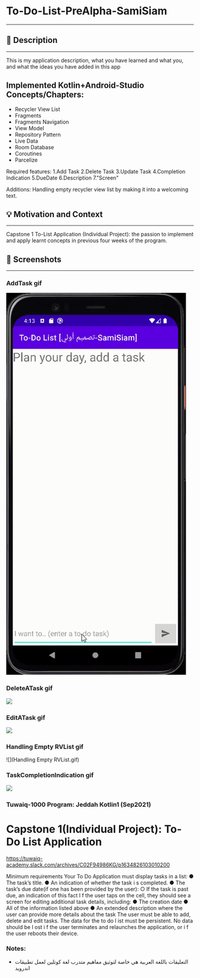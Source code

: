 # To-Do-List-PreAlpha-SamiSiam
---

<!--- Replace <SamiAhmedSiam> with your Github Username and <https://github.com/SamiAhmedSiam?tab=repositories> with the name of your repository. -->
<!--- You can find both of these in the url bar when you open your repository in github. -->


## :scroll: Description
---
This is my application description, what you have learned and what you, and what the ideas you have added in this app
## Implemented Kotlin+Android-Studio Concepts/Chapters:
- Recycler View List
- Fragments
- Fragments Navigation
- View Model
- Repository Pattern
- Live Data
- Room Database
- Coroutines
- Parcelize

Required features:
1.Add Task
2.Delete Task
3.Update Task
4.Completion Indication
5.DueDate
6.Description
7."Screen"

Additions: Handling empty recycler view list by making it into a welcoming text. 

## :bulb: Motivation and Context
---
Capstone 1 To-List Application (Individual Project): 
the passion to implement and apply learnt concepts
in previous four weeks of the program.

## :camera_flash: Screenshots
---
### AddTask gif
![](app/src/main/res/drawable-v24/AddTask.gif)

### DeleteATask gif
![](DeleteATask.gif)

### EditATask gif
![](EditATask.gif)

### Handling Empty RVList gif
![](Handling Empty RVList.gif)

### TaskCompletionIndication gif
![](TaskCompletionIndication.gif)





### Tuwaiq-1000 Program: Jeddah Kotlin1 (Sep2021) ###

# Capstone 1(Individual Project): To-Do List Application
https://tuwaiq-academy.slack.com/archives/C02F94986KG/p1634826103010200

Minimum requirements
Your To Do Application must display tasks in a list:
● The task’s title.
● An indication of whether the task i s completed.
● The task’s due date(if one has been provided by the user):
○ If the task is past due, an indication of this fact I f the user taps on the cell, they should
see a screen for editing additional task details, including:
● The creation date
● All of the information listed above
● An extended description where the user can provide more details about the task
The user must be able to add, delete and edit tasks. The data for the to do l ist must be persistent. No
data should be l ost i f the user terminates and relaunches the application, or i f the user reboots their
device.



### Notes:
- التعليقات باللغة العربية هي خاصة لتوثيق مفاهيم متدرب لغة كوتلين لعمل تطبيقات اندرويد